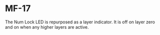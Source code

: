 # MF-17

The Num Lock LED is repurposed as a layer indicator. It is off on layer zero and on when any higher layers are active.
